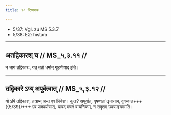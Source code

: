 ```yaml
---
title: १० टिप्पणयः

---
```

- 5/37: Vgl. zu MS 5.3.7
- 5/38: E2: hīṣṭaṃ

____________________________________________


## अतद्विकारश् च // MS_५,३.११ //

न चायं तद्विकारः, यत् ततो धर्मान् गृहणीयाद् इति।


____________________________________________


## तद्विकारे ऽप्य् अपूर्वत्वात् // MS_५,३.१२ //

यो ऽपि तद्विकारः, तत्राप्य् अन्त एव निवेशः। कुतः? अपूर्वात्, वृषण्वतां तृचानाम्, वृषण्वन्त+++({5/39})+++ एव प्राक्पर्यासात्, यावद् वचनं वाचनिकम्, न सदृशम् उपसङ्क्रामति।